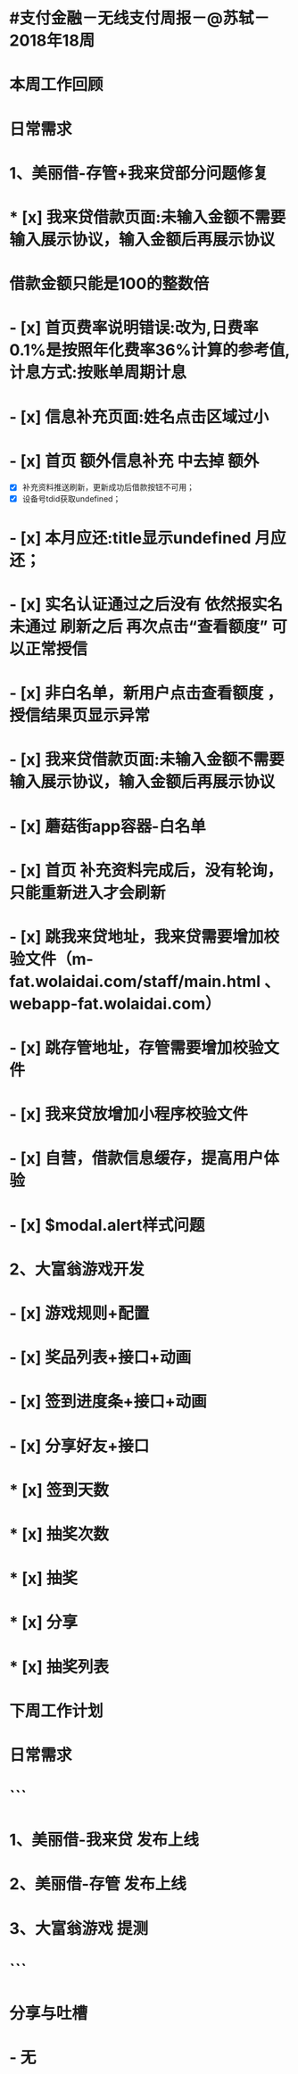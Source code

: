 # #支付金融－无线支付周报－@苏轼－2018年18周

# 本周工作回顾

# 日常需求

# 1、美丽借-存管+我来贷部分问题修复

# * [x] 我来贷借款页面:未输入金额不需要输入展示协议，输入金额后再展示协议
#  借款金额只能是100的整数倍
# - [x] 首页费率说明错误:改为,日费率0.1%是按照年化费率36%计算的参考值,计息方式:按账单周期计息
# - [x] 信息补充页面:姓名点击区域过小
# - [x] 首页  额外信息补充 中去掉 额外
- [x] 补充资料推送刷新，更新成功后借款按钮不可用；
- [x] 设备号tdid获取undefined；
# - [x] 本月应还:title显示undefined 月应还；
# - [x] 实名认证通过之后没有   依然报实名未通过  刷新之后 再次点击“查看额度”  可以正常授信 
# - [x] 非白名单，新用户点击查看额度 ，授信结果页显示异常
# - [x] 我来贷借款页面:未输入金额不需要输入展示协议，输入金额后再展示协议
# - [x] 蘑菇街app容器-白名单
# - [x] 首页  补充资料完成后，没有轮询，只能重新进入才会刷新
# - [x] 跳我来贷地址，我来贷需要增加校验文件（m-fat.wolaidai.com/staff/main.html 、webapp-fat.wolaidai.com）
# - [x] 跳存管地址，存管需要增加校验文件
# - [x] 我来贷放增加小程序校验文件
# - [x] 自营，借款信息缓存，提高用户体验
# - [x] $modal.alert样式问题

# 2、大富翁游戏开发

# - [x] 游戏规则+配置
# - [x] 奖品列表+接口+动画
# - [x] 签到进度条+接口+动画
# - [x] 分享好友+接口
# * [x] 签到天数
# * [x] 抽奖次数
# * [x] 抽奖
# * [x] 分享
# * [x] 抽奖列表



# 下周工作计划

# 日常需求
# ```
# 1、美丽借-我来贷 发布上线
# 2、美丽借-存管  发布上线
# 3、大富翁游戏   提测
# ```
# 分享与吐槽
# - 无

